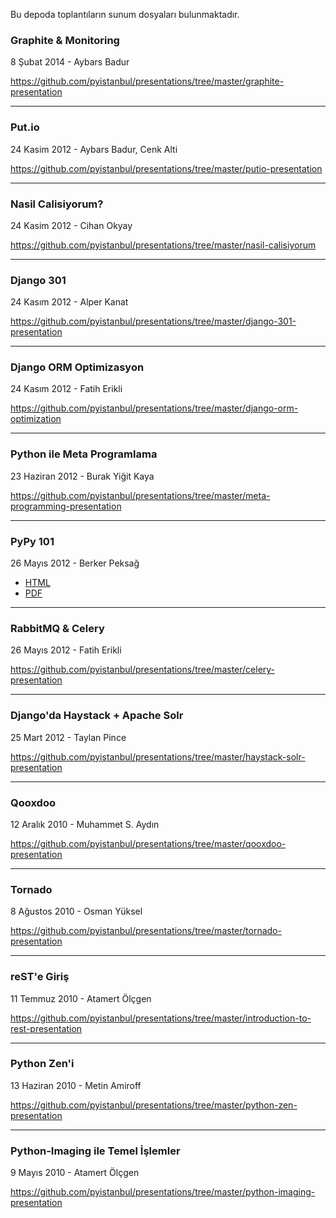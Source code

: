 Bu depoda toplantıların sunum dosyaları bulunmaktadır.

### Graphite & Monitoring

8 Şubat 2014 - Aybars Badur

https://github.com/pyistanbul/presentations/tree/master/graphite-presentation

---

### Put.io

24 Kasim 2012 - Aybars Badur, Cenk Alti

<https://github.com/pyistanbul/presentations/tree/master/putio-presentation>

------------------------------------

### Nasil Calisiyorum?

24 Kasim 2012 - Cihan Okyay

<https://github.com/pyistanbul/presentations/tree/master/nasil-calisiyorum>

------------------------------------

### Django 301

24 Kasım 2012 - Alper Kanat

<https://github.com/pyistanbul/presentations/tree/master/django-301-presentation>

------------------------------------

### Django ORM Optimizasyon

24 Kasım 2012 - Fatih Erikli

<https://github.com/pyistanbul/presentations/tree/master/django-orm-optimization>

------------------------------------

### Python ile Meta Programlama

23 Haziran 2012 - Burak Yiğit Kaya

<https://github.com/pyistanbul/presentations/tree/master/meta-programming-presentation>

------------------------------------

### PyPy 101

26 Mayıs 2012 - Berker Peksağ

* [HTML](http://berkerpeksag.github.com/slides/pypy-101-pyist/)
* [PDF](https://github.com/pyistanbul/presentations/tree/master/pypy-presentation)

------------------------------------

### RabbitMQ & Celery

26 Mayıs 2012 - Fatih Erikli

<https://github.com/pyistanbul/presentations/tree/master/celery-presentation>

------------------------------------

### Django'da Haystack + Apache Solr

25 Mart 2012 - Taylan Pince

<https://github.com/pyistanbul/presentations/tree/master/haystack-solr-presentation>

------------------------------------

### Qooxdoo

12 Aralık 2010 - Muhammet S. Aydın

<https://github.com/pyistanbul/presentations/tree/master/qooxdoo-presentation>

------------------------------------

### Tornado

8 Ağustos 2010 - Osman Yüksel

<https://github.com/pyistanbul/presentations/tree/master/tornado-presentation>

------------------------------------

### reST'e Giriş

11 Temmuz 2010 - Atamert Ölçgen

<https://github.com/pyistanbul/presentations/tree/master/introduction-to-rest-presentation>

------------------------------------

### Python Zen'i

13 Haziran 2010 - Metin Amiroff

<https://github.com/pyistanbul/presentations/tree/master/python-zen-presentation>

------------------------------------

### Python-Imaging ile Temel İşlemler

9 Mayıs 2010 - Atamert Ölçgen

<https://github.com/pyistanbul/presentations/tree/master/python-imaging-presentation>
